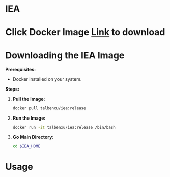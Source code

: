 # IEA

# Click Docker Image [Link](https://hub.docker.com/layers/talbenxu/iea/release/images/sha256-23163721ff7cbe59e51732e4d2c3d1dd889099e32c534945318280ad96cbae9e?context=repo) to download

# Downloading the IEA Image

**Prerequisites:**

- Docker installed on your system.

**Steps:**

1. **Pull the Image:**

   ```bash
   docker pull talbenxu/iea:release

2. **Run the Image:**
   ```bash
   docker run -it talbenxu/iea:release /bin/bash
   
3. **Go Main Directory:**
   ```bash
   cd $IEA_HOME

# Usage

